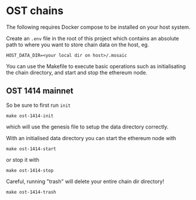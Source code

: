 # OST chains

The following requires Docker compose to be installed on your host system.

Create an `.env` file in the root of this project which contains an absolute path to where you want to store chain data on the host, eg.
```
HOST_DATA_DIR=<your local dir on host>/.mosaic
```
You can use the Makefile to execute basic operations such as initialisating
the chain directory, and start and stop the ethereum node.

## OST 1414 mainnet

So be sure to first run `init`
```
make ost-1414-init
```
which will use the genesis file to setup the data directory correctly.

With an initialised data directory you can start the ethereum node with
```
make ost-1414-start
```
or stop it with
```
make ost-1414-stop
```

Careful, running "trash" will delete your entire chain dir directory!
```
make ost-1414-trash
```
